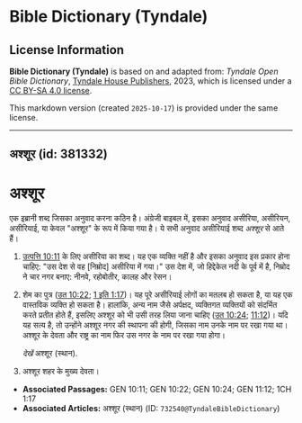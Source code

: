 # Bible Dictionary (Tyndale)

## License Information

**Bible Dictionary (Tyndale)** is based on and adapted from: _Tyndale Open Bible Dictionary_, [Tyndale House Publishers](https://tyndaleopenresources.com/), 2023, which is licensed under a [CC BY-SA 4.0 license](https://creativecommons.org/licenses/by-sa/4.0/legalcode.en).

This markdown version (created `2025-10-17`) is provided under the same license.



--------------------------------

## अश्शूर (id: 381332)

अश्शूर
======

एक इब्रानी शब्द जिसका अनुवाद करना कठिन है। अंग्रेजी बाइबल में, इसका अनुवाद असीरिया, असीरियन, असीरियाई, या केवल "अश्शूर" के रूप में किया गया है। ये सभी अनुवाद असीरियाई शब्द *अश्शूर* से आते हैं।

1. [उत्पत्ति 10:11](https://ref.ly/Gen10:11) के लिए असीरिया का शब्द। यह एक व्यक्ति नहीं है और इसका अनुवाद इस प्रकार होना चाहिए: "उस देश से वह \[निम्रोद] असीरिया में गया।" उस देश में, जो हिद्देकेल नदी के पूर्व में है, निम्रोद ने चार नगर बनाए: नीनवे, रहोबोतीर, कालह और रेसन।
2. शेम का पुत्र ([उत 10:22](https://ref.ly/Gen10:22); [1 इति 1:17](https://ref.ly/1Chr1:17))। यह पूरे असीरियाई लोगों का मतलब हो सकता है, या यह एक वास्तविक व्यक्ति हो सकता है। हालांकि, अन्य नाम जैसे अर्पक्षद, व्यक्तिगत व्यक्तियों को संदर्भित करते प्रतीत होते हैं, इसलिए अश्शूर को भी उसी तरह लिया जाना चाहिए ([उत 10:24](https://ref.ly/Gen10:24); [11:12](https://ref.ly/Gen11:12))। यदि यह सत्य है, तो उन्होंने अश्शूर नगर की स्थापना की होगी, जिसका नाम उनके नाम पर रखा गया था। अश्शूर के देवता और राष्ट्र का नाम फिर उस नगर के नाम पर रखा गया होगा।

    *देखें* अश्शूर (स्थान).

3. अश्शूर शहर के मुख्य देवता।

* **Associated Passages:** GEN 10:11; GEN 10:22; GEN 10:24; GEN 11:12; 1CH 1:17
* **Associated Articles:** अश्शूर (स्थान) (ID: `732540@TyndaleBibleDictionary`)


